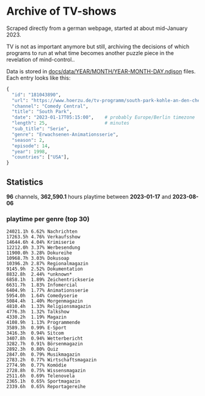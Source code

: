# Archive of TV-shows

Scraped directly from a german webpage, started at about mid-January 2023.

TV is not as important anymore but still, archiving the decisions of which programs to run at what time
becomes another puzzle piece in the revelation of mind-control.. 

Data is stored in [docs/data/YEAR/MONTH/YEAR-MONTH-DAY.ndjson](docs/data/) files. 
Each entry looks like this:

```python
{
  "id": "181043890", 
  "url": "https://www.hoerzu.de/tv-programm/south-park-kohle-an-den-chefkoch/bid_181043890/", 
  "channel": "Comedy Central", 
  "title": "South Park", 
  "date": "2023-01-17T05:15:00",    # probably Europe/Berlin timezone 
  "length": 25,                     # minutes 
  "sub_title": "Serie", 
  "genre": "Erwachsenen-Animationsserie", 
  "season": 2, 
  "episode": 14, 
  "year": 1998, 
  "countries": ["USA"],
}
```

## Statistics

**96** channels, **362,590.1** hours playtime between **2023-01-17** and **2023-08-06**


### playtime per genre (top 30)

    24021.1h 6.62% Nachrichten
    17263.5h 4.76% Verkaufsshow
    14644.6h 4.04% Krimiserie
    12212.0h 3.37% Werbesendung
    11900.0h 3.28% Dokureihe
    10968.7h 3.03% Dokusoap
    10396.2h 2.87% Regionalmagazin
    9145.9h  2.52% Dokumentation
    8832.8h  2.44% *unknown*
    6858.1h  1.89% Zeichentrickserie
    6631.7h  1.83% Infomercial
    6404.9h  1.77% Animationsserie
    5954.0h  1.64% Comedyserie
    5084.4h  1.40% Morgenmagazin
    4810.4h  1.33% Religionsmagazin
    4776.3h  1.32% Talkshow
    4330.2h  1.19% Magazin
    4108.9h  1.13% Programmende
    3589.3h  0.99% E-Sport
    3416.3h  0.94% Sitcom
    3407.8h  0.94% Wetterbericht
    3282.7h  0.91% Börsenmagazin
    2892.3h  0.80% Quiz
    2847.0h  0.79% Musikmagazin
    2783.2h  0.77% Wirtschaftsmagazin
    2774.9h  0.77% Komödie
    2728.8h  0.75% Wissensmagazin
    2511.6h  0.69% Telenovela
    2365.1h  0.65% Sportmagazin
    2339.6h  0.65% Reportagereihe
